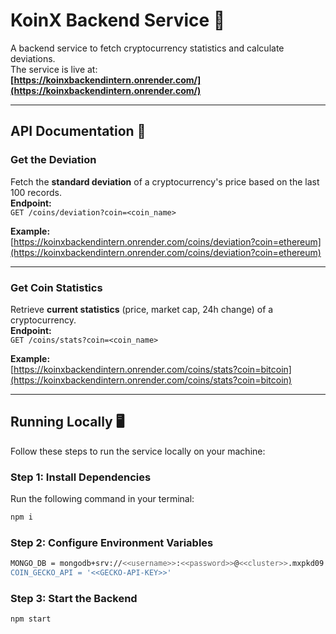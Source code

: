 # KoinX Backend Service 🚀

A backend service to fetch cryptocurrency statistics and calculate deviations.  
The service is live at:  
**[https://koinxbackendintern.onrender.com/](https://koinxbackendintern.onrender.com/)**

---

## API Documentation 📖

### Get the Deviation
Fetch the **standard deviation** of a cryptocurrency's price based on the last 100 records.  
**Endpoint:**  
`GET /coins/deviation?coin=<coin_name>`  

**Example:**  
[https://koinxbackendintern.onrender.com/coins/deviation?coin=ethereum](https://koinxbackendintern.onrender.com/coins/deviation?coin=ethereum)

---

### Get Coin Statistics
Retrieve **current statistics** (price, market cap, 24h change) of a cryptocurrency.  
**Endpoint:**  
`GET /coins/stats?coin=<coin_name>`  

**Example:**  
[https://koinxbackendintern.onrender.com/coins/stats?coin=bitcoin](https://koinxbackendintern.onrender.com/coins/stats?coin=bitcoin)

---

## Running Locally 🖥️

Follow these steps to run the service locally on your machine:

### Step 1: Install Dependencies
Run the following command in your terminal:  
```bash
npm i
```

### Step 2: Configure Environment Variables
```bash
MONGO_DB = mongodb+srv://<<username>>:<<password>>@<<cluster>>.mxpkd09.mongodb.net/?retryWrites=true&w=majority
COIN_GECKO_API = '<<GECKO-API-KEY>>'
```

### Step 3: Start the Backend
```bash
npm start
```
